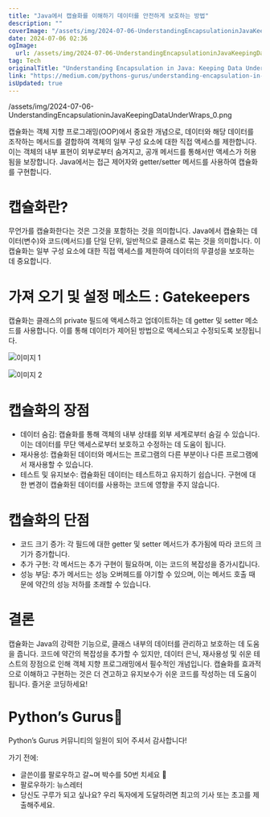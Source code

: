 ```yaml
---
title: "Java에서 캡슐화를 이해하기 데이터를 안전하게 보호하는 방법"
description: ""
coverImage: "/assets/img/2024-07-06-UnderstandingEncapsulationinJavaKeepingDataUnderWraps_0.png"
date: 2024-07-06 02:36
ogImage:
  url: /assets/img/2024-07-06-UnderstandingEncapsulationinJavaKeepingDataUnderWraps_0.png
tag: Tech
originalTitle: "Understanding Encapsulation in Java: Keeping Data Under Wraps"
link: "https://medium.com/pythons-gurus/understanding-encapsulation-in-java-keeping-data-under-wraps-96a2b8f640ed"
isUpdated: true
---
```


/assets/img/2024-07-06-UnderstandingEncapsulationinJavaKeepingDataUnderWraps_0.png

캡슐화는 객체 지향 프로그래밍(OOP)에서 중요한 개념으로, 데이터와 해당 데이터를 조작하는 메서드를 결합하여 객체의 일부 구성 요소에 대한 직접 액세스를 제한합니다. 이는 객체의 내부 표현이 외부로부터 숨겨지고, 공개 메서드를 통해서만 액세스가 허용됨을 보장합니다. Java에서는 접근 제어자와 getter/setter 메서드를 사용하여 캡슐화를 구현합니다.

# 캡슐화란?

무언가를 캡슐화한다는 것은 그것을 포함하는 것을 의미합니다. Java에서 캡슐화는 데이터(변수)와 코드(메서드)를 단일 단위, 일반적으로 클래스로 묶는 것을 의미합니다. 이 캡슐화는 일부 구성 요소에 대한 직접 액세스를 제한하여 데이터의 무결성을 보호하는 데 중요합니다.

<!-- seedividend - 사각형 -->

<ins class="adsbygoogle"
     style="display:block"
     data-ad-client="ca-pub-4877378276818686"
     data-ad-slot="1898504329"
     data-ad-format="auto"
     data-full-width-responsive="true"></ins>

<script>
     (adsbygoogle = window.adsbygoogle || []).push({});
</script>

# 가져 오기 및 설정 메소드 : Gatekeepers

캡슐화는 클래스의 private 필드에 액세스하고 업데이트하는 데 getter 및 setter 메소드를 사용합니다. 이를 통해 데이터가 제어된 방법으로 액세스되고 수정되도록 보장됩니다.

![이미지 1](/assets/img/2024-07-06-UnderstandingEncapsulationinJavaKeepingDataUnderWraps_1.png)

![이미지 2](/assets/img/2024-07-06-UnderstandingEncapsulationinJavaKeepingDataUnderWraps_2.png)

<!-- seedividend - 사각형 -->

<ins class="adsbygoogle"
     style="display:block"
     data-ad-client="ca-pub-4877378276818686"
     data-ad-slot="1898504329"
     data-ad-format="auto"
     data-full-width-responsive="true"></ins>

<script>
     (adsbygoogle = window.adsbygoogle || []).push({});
</script>

# 캡슐화의 장점

- 데이터 숨김: 캡슐화를 통해 객체의 내부 상태를 외부 세계로부터 숨길 수 있습니다. 이는 데이터를 무단 액세스로부터 보호하고 수정하는 데 도움이 됩니다.
- 재사용성: 캡슐화된 데이터와 메서드는 프로그램의 다른 부분이나 다른 프로그램에서 재사용할 수 있습니다.
- 테스트 및 유지보수: 캡슐화된 데이터는 테스트하고 유지하기 쉽습니다. 구현에 대한 변경이 캡슐화된 데이터를 사용하는 코드에 영향을 주지 않습니다.

# 캡슐화의 단점

- 코드 크기 증가: 각 필드에 대한 getter 및 setter 메서드가 추가됨에 따라 코드의 크기가 증가합니다.
- 추가 구현: 각 메서드는 추가 구현이 필요하며, 이는 코드의 복잡성을 증가시킵니다.
- 성능 부담: 추가 메서드는 성능 오버헤드를 야기할 수 있으며, 이는 메서드 호출 때문에 약간의 성능 저하를 초래할 수 있습니다.

<!-- seedividend - 사각형 -->

<ins class="adsbygoogle"
     style="display:block"
     data-ad-client="ca-pub-4877378276818686"
     data-ad-slot="1898504329"
     data-ad-format="auto"
     data-full-width-responsive="true"></ins>

<script>
     (adsbygoogle = window.adsbygoogle || []).push({});
</script>

# 결론

캡슐화는 Java의 강력한 기능으로, 클래스 내부의 데이터를 관리하고 보호하는 데 도움을 줍니다. 코드에 약간의 복잡성을 추가할 수 있지만, 데이터 은닉, 재사용성 및 쉬운 테스트의 장점으로 인해 객체 지향 프로그래밍에서 필수적인 개념입니다. 캡슐화를 효과적으로 이해하고 구현하는 것은 더 견고하고 유지보수가 쉬운 코드를 작성하는 데 도움이 됩니다. 즐거운 코딩하세요!

# Python’s Gurus🚀

Python’s Gurus 커뮤니티의 일원이 되어 주셔서 감사합니다!

<!-- seedividend - 사각형 -->

<ins class="adsbygoogle"
     style="display:block"
     data-ad-client="ca-pub-4877378276818686"
     data-ad-slot="1898504329"
     data-ad-format="auto"
     data-full-width-responsive="true"></ins>

<script>
     (adsbygoogle = window.adsbygoogle || []).push({});
</script>

가기 전에:

- 글쓴이를 팔로우하고 갈~며 박수를 50번 치세요 👏
- 팔로우하기: 뉴스레터
- 당신도 구루가 되고 싶나요? 우리 독자에게 도달하려면 최고의 기사 또는 초고를 제출해주세요.

